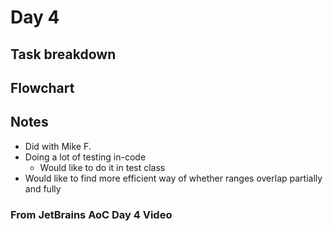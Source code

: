 # Day 4

## Task breakdown

## Flowchart

## Notes

* Did with Mike F.
* Doing a lot of testing in-code
  * Would like to do it in test class
* Would like to find more efficient way of whether ranges overlap partially and fully

### From JetBrains AoC Day 4 Video